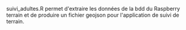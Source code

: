 
suivi_adultes.R permet d'extraire les données de la bdd du Raspberry terrain et de produire un fichier geojson pour l'application de suivi de terrain.

